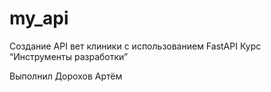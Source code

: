 # my_api
Создание API вет клиники с  использованием FastAPI  Курс “Инструменты разработки”

Выполнил Дорохов Артём
